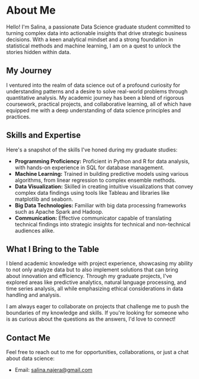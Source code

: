 # About Me
Hello! I'm Salina, a passionate Data Science graduate student committed to turning complex data into actionable insights that drive strategic business decisions. With a keen analytical mindset and a strong foundation in statistical methods and machine learning, I am on a quest to unlock the stories hidden within data.

## My Journey
I ventured into the realm of data science out of a profound curiosity for understanding patterns and a desire to solve real-world problems through quantitative analysis. My academic journey has been a blend of rigorous coursework, practical projects, and collaborative learning, all of which have equipped me with a deep understanding of data science principles and practices.

## Skills and Expertise
Here's a snapshot of the skills I've honed during my graduate studies:
- **Programming Proficiency:** Proficient in Python and R for data analysis, with hands-on experience in SQL for database management.
- **Machine Learning:** Trained in building predictive models using various algorithms, from linear regression to complex ensemble methods.
- **Data Visualization:** Skilled in creating intuitive visualizations that convey complex data findings using tools like Tableau and libraries like matplotlib and seaborn.
- **Big Data Technologies:** Familiar with big data processing frameworks such as Apache Spark and Hadoop.
- **Communication:** Effective communicator capable of translating technical findings into strategic insights for technical and non-technical audiences alike.

## What I Bring to the Table
I blend academic knowledge with project experience, showcasing my ability to not only analyze data but to also implement solutions that can bring about innovation and efficiency. Through my graduate projects, I've explored areas like predictive analytics, natural language processing, and time series analysis, all while emphasizing ethical considerations in data handling and analysis.

I am always eager to collaborate on projects that challenge me to push the boundaries of my knowledge and skills. If you're looking for someone who is as curious about the questions as the answers, I'd love to connect!

## Contact Me
Feel free to reach out to me for opportunities, collaborations, or just a chat about data science:
- Email: [salina.najera@gmail.com](mailto:salina.najera@gmail.com)

